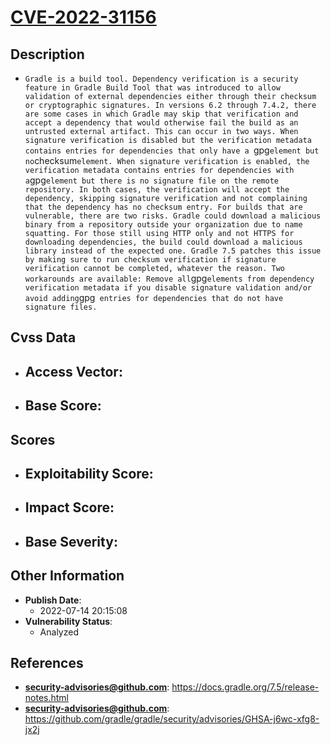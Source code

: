 
# [CVE-2022-31156](https://cve.mitre.org/cgi-bin/cvename.cgi?name=CVE-2022-31156)

## Description

- `Gradle is a build tool. Dependency verification is a security feature in Gradle Build Tool that was introduced to allow validation of external dependencies either through their checksum or cryptographic signatures. In versions 6.2 through 7.4.2, there are some cases in which Gradle may skip that verification and accept a dependency that would otherwise fail the build as an untrusted external artifact. This can occur in two ways. When signature verification is disabled but the verification metadata contains entries for dependencies that only have a `gpg` element but no `checksum` element. When signature verification is enabled, the verification metadata contains entries for dependencies with a `gpg` element but there is no signature file on the remote repository. In both cases, the verification will accept the dependency, skipping signature verification and not complaining that the dependency has no checksum entry. For builds that are vulnerable, there are two risks. Gradle could download a malicious binary from a repository outside your organization due to name squatting. For those still using HTTP only and not HTTPS for downloading dependencies, the build could download a malicious library instead of the expected one. Gradle 7.5 patches this issue by making sure to run checksum verification if signature verification cannot be completed, whatever the reason. Two workarounds are available: Remove all `gpg` elements from dependency verification metadata if you disable signature validation and/or avoid adding `gpg` entries for dependencies that do not have signature files.`

## Cvss Data

- **Access Vector**:
  - 
- **Base Score**:
  - 

## Scores

- **Exploitability Score**:
  - 
- **Impact Score**:
  - 
- **Base Severity**:
  - 

## Other Information

- **Publish Date**:
  - 2022-07-14 20:15:08
- **Vulnerability Status**:
  - Analyzed

## References

- **security-advisories@github.com**: https://docs.gradle.org/7.5/release-notes.html
- **security-advisories@github.com**: https://github.com/gradle/gradle/security/advisories/GHSA-j6wc-xfg8-jx2j
